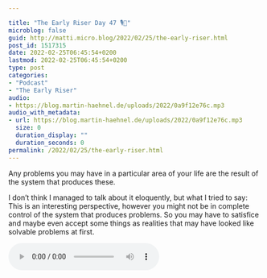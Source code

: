 ```yaml
---

title: "The Early Riser Day 47 🎙🌅"
microblog: false
guid: http://matti.micro.blog/2022/02/25/the-early-riser.html
post_id: 1517315
date: 2022-02-25T06:45:54+0200
lastmod: 2022-02-25T06:45:54+0200
type: post
categories:
- "Podcast"
- "The Early Riser"
audio:
- https://blog.martin-haehnel.de/uploads/2022/0a9f12e76c.mp3
audio_with_metadata:
- url: https://blog.martin-haehnel.de/uploads/2022/0a9f12e76c.mp3
  size: 0
  duration_display: ""
  duration_seconds: 0
permalink: /2022/02/25/the-early-riser.html
---
```

Any problems you may have in a particular area of your life are the result of the system that produces these.

I don’t think I managed to talk about it eloquently, but what I tried to say: This is an interesting perspective, however you might not be in complete control of the system that produces problems. So you may have to satisfice and maybe even accept some things as realities that may have looked like solvable problems at first.

<audio controls="controls" src="https://blog.martin-haehnel.de/uploads/2022/0a9f12e76c.mp3" preload="metadata" />
